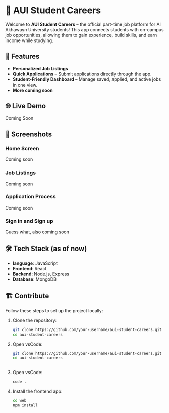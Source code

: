 # 📲 AUI Student Careers

Welcome to **AUI Student Careers** – the official part-time job platform for Al Akhawayn University students! This app connects students with on-campus job opportunities, allowing them to gain experience, build skills, and earn income while studying.

## 🚀 Features

- **Personalized Job Listings**
- **Quick Applications** – Submit applications directly through the app.
- **Student-Friendly Dashboard** – Manage saved, applied, and active jobs in one view.
- **More coming soon**
  
## 🌐 Live Demo

Coming Soon

## 📸 Screenshots

### Home Screen
Coming soon

### Job Listings
Coming soon

### Application Process
Coming soon

### Sign in and Sign up
Guess what, also coming soon

## 🛠️ Tech Stack (as of now)

- **language**: JavaScript 
- **Frontend**: React
- **Backend**: Node.js, Express
- **Database**: MongoDB

## 🏗️ Contribute

Follow these steps to set up the project locally:

1. Clone the repository:
   ```bash
   git clone https://github.com/your-username/aui-student-careers.git
   cd aui-student-careers

2. Open vsCode:
   ```bash
   git clone https://github.com/your-username/aui-student-careers.git
   cd aui-student-careers
 
3. Open vsCode:
   ```bash
   code .


4. Install the frontend app:
   ```bash
   cd web
   npm install
